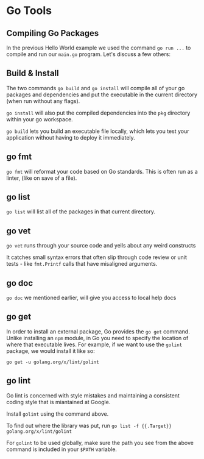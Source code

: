 # Go Tools

## Compiling Go Packages

In the previous Hello World example we used the command `go run ...` to compile and run our
`main.go` program. Let's discuss a few others:

## Build & Install

The two commands `go build` and `go install` will compile all of your go
packages and dependencies and put the executable in the current directory (when run without any flags).

`go install` will also put the compiled dependencies into the `pkg` directory
within your go workspace.

`go build` lets you build an executable file locally, which lets you test your
application without having to deploy it immediately.

## go fmt

`go fmt` will reformat your code based on Go standards. This is often run as a
linter, (like on save of a file).

## go list

`go list` will list all of the packages in that current directory.

## go vet

`go vet` runs through your source code and yells about any weird constructs

It catches small syntax errors that often slip through code review or unit tests - like `fmt.Printf` calls that have misaligned arguments.

## go doc

`go doc` we mentioned earlier, will give you access to local help docs

## go get

In order to install an external package, Go provides the `go get` command.
Unlike installing an `npm` module, in Go you need to specify the location of
where that executable lives. For example, if we want to use the `golint`
package, we would install it like so:

`go get -u golang.org/x/lint/golint`

## go lint

Go lint is concerned with style mistakes and maintaining a consistent coding style that is miantained at Google.

Install `golint` using the command above.

To find out where the library was put, run `go list -f {{.Target}} golang.org/x/lint/golint`

For `golint` to be used globally, make sure the path you see from the above command is included in your `$PATH` variable.
